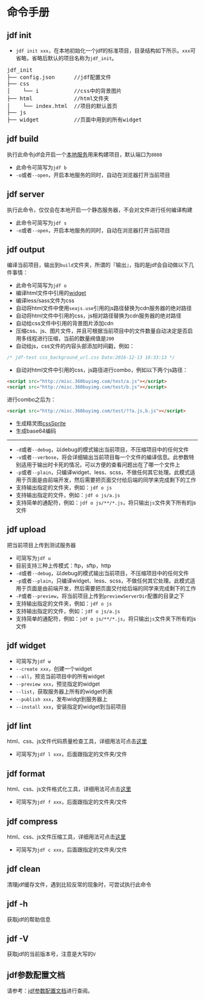 # 命令手册

## jdf init
* `jdf init xxx`，在本地初始化一个jdf的标准项目，目录结构如下所示。`xxx`可省略，省略后默认的项目名称为`jdf_init`。

<pre>
jdf_init
├── config.json      //jdf配置文件
├── css              
│    └── i           //css中的背景图片
├── html             //html文件夹
│    └── index.html  //项目的默认首页
├── js
├── widget           //页面中用到的所有widget
</pre>

## jdf build
执行此命令jdf会开启一个[本地服务](a_tool_server.md)用来构建项目，默认端口为`8080`

* 此命令可简写为`jdf b`
* `-o`或者`--open`，开启本地服务的同时，自动在浏览器打开当前项目

## jdf server
执行此命令，仅仅会在本地开启一个静态服务器，不会对文件进行任何编译构建

* 此命令可简写为`jdf s`
* `-o`或者`--open`，开启本地服务的同时，自动在浏览器打开当前项目

## jdf output

编译当前项目，输出到`build`文件夹，所谓的『输出』，指的是jdf会自动做以下几件事情：

* 此命令可简写为`jdf o`
* 编译html文件中引用的[widget](core_widget.md)
* 编译less/sass文件为css
* 自动将html文件中使用`seajs.use`引用的js路径替换为cdn服务器的绝对路径
* 自动将html文件中引用的css，js相对路径替换为cdn服务器的绝对路径
* 自动给css文件中引用的背景图片添加cdn
* 压缩css、js、图片文件，并且可根据当前项目中的文件数量自动决定是否启用多线程进行压缩，当前的数量阀值是`200`
* 自动给js，css文件的内容头部添加时间戳，例如：

```css
/* jdf-test css_background_url.css Date:2016-12-13 18:33:13 */
```

* 自动对html文件中引用的css，js路径进行combo，例如以下两个js路径：

```html
<script src="http://misc.360buyimg.com/test/a.js"></script>
<script src="http://misc.360buyimg.com/test/b.js"></script>
```

进行combo之后为：
```html
<script src="http://misc.360buyimg.com/test/??a.js,b.js"></script>
```

* 生成精灵图[cssSprite](a_tool_csssprite.md)
* 生成base64编码

---

* `-d`或者`--debug`，以debug的模式输出当前项目，不压缩项目中的任何文件
* `-v`或者`--verbose`，将会详细输出当前项目每一个文件的编译信息。此参数特别适用于输出时卡死的情况，可以方便的查看问题出在了哪一个文件上
* `-p`或者`--plain`，只编译widget、less、scss，不做任何其它处理。此模式适用于页面是由前端开发，然后需要把页面交付给后端的同学来完成剩下的工作
* 支持输出指定的文件夹，例如：`jdf o js`
* 支持输出指定的文件，例如：`jdf o js/a.js`
* 支持简单的通配符，例如：`jdf o js/**/*.js`，将只输出`js`文件夹下所有的js文件

## jdf upload

把当前项目上传到测试服务器

* 可简写为`jdf u`
* 目前支持三种上传模式：ftp，sftp，http
* `-d`或者`--debug`，以debug的模式输出当前项目，不压缩项目中的任何文件
* `-p`或者`--plain`，只编译widget、less、scss，不做任何其它处理。此模式适用于页面是由前端开发，然后需要把页面交付给后端的同学来完成剩下的工作
* `-P`或者`--preview`，将当前项目上传到`previewServerDir`配置的目录之下
* 支持输出指定的文件夹，例如：`jdf o js`
* 支持输出指定的文件，例如：`jdf o js/a.js`
* 支持简单的通配符，例如：`jdf o js/**/*.js`，将只输出`js`文件夹下所有的js文件

## jdf widget

* 可简写为`jdf w`
* `--create xxx`，创建一个widget
* `--all`，预览当前项目中的所有widget
* `--preview xxx`，预览指定的widget
* `--list`，获取服务器上所有的widget列表
* `--publish xxx`，发布widgt到服务器上
* `--install xxx`，安装指定的widget到当前项目

## jdf lint

html、css、js文件代码质量检查工具，详细用法可点击[这里](a_tool_lint.md)

* 可简写为`jdf l xxx`，后面跟指定的文件夹/文件

## jdf format

html、css、js文件格式化工具，详细用法可点击[这里](a_tool_format.md)

* 可简写为`jdf f xxx`，后面跟指定的文件夹/文件

## jdf compress

html、css、js文件压缩工具，详细用法可点击[这里](a_tool_deploy.md)

* 可简写为`jdf c xxx`，后面跟指定的文件夹/文件

## jdf clean

清理jdf缓存文件，遇到比较反常的现象时，可尝试执行此命令

## jdf -h

获取jdf的帮助信息

## jdf -V

获取jdf的当前版本号，注意是大写的`V`

## jdf参数配置文档

请参考：[jdf参数配置文档](a_tool_config.md)进行查阅。



